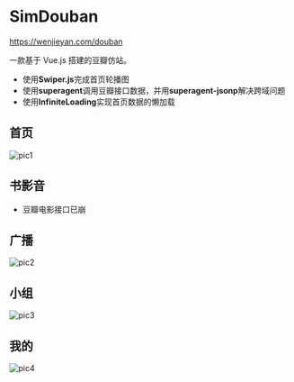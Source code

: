 # SimDouban

https://wenjieyan.com/douban

一款基于 Vue.js 搭建的豆瓣仿站。

* 使用**Swiper.js**完成首页轮播图
* 使用**superagent**调用豆瓣接口数据，并用**superagent-jsonp**解决跨域问题
* 使用**InfiniteLoading**实现首页数据的懒加载

## 首页

![pic1](http://m.qpic.cn/psb?/V10ZHE9M4DB6nN/i48auXa.26qVrocei5pKoL93bm.g*M29Uzk2mmYa3HE!/b/dEABAAAAAAAA&bo=ogHhAqIB4QIDJwI!&rf=viewer_4)

## 书影音

* 豆瓣电影接口已崩

## 广播

![pic2](http://m.qpic.cn/psb?/V10ZHE9M4DB6nN/6FAMkFEAEhJEf2dydwCGa29GxEkpEviqHFAeBB6neH0!/b/dPMAAAAAAAAA&bo=nwHhAp8B4QIDFzI!&rf=viewer_4)

## 小组

![pic3](http://m.qpic.cn/psb?/V10ZHE9M4DB6nN/5xzw2soc1U46wRWFrIhQv7.1raWubz9c8o6IEuswD4w!/b/dEABAAAAAAAA&bo=nAHkApwB5AIDFzI!&rf=viewer_4)

## 我的

![pic4](http://m.qpic.cn/psb?/V10ZHE9M4DB6nN/hz*T5lolCnWz7Ji0bt4soyDaDQAq.uG*K6ss29bTu7U!/b/dAgBAAAAAAAA&bo=mAHeApgB3gIDFzI!&rf=viewer_4)

